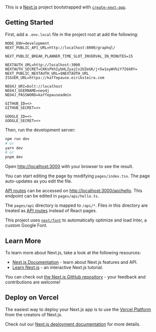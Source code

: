 This is a [Next.js](https://nextjs.org/) project bootstrapped with [`create-next-app`](https://github.com/vercel/next.js/tree/canary/packages/create-next-app).

## Getting Started

First, add a `.env.local` file in the project root at add the following: 

```
NODE_ENV=development
NEXT_PUBLIC_API_URL=http://localhost:8000/graphql/

NEXT_PUBLIC_BREAK_PLANNER_TIME_SLOT_INVERVAL_IN_MINUTES=15

NEXTAUTH_URL=http://localhost:3000
NEXTAUTH_SECRET=CKKsPkhIybHLZyajCv2UZeGK/j+5w1oyWVhiY7I6kRY=
NEXT_PUBLIC_NEXTAUTH_URL=$NEXTAUTH_URL
ISSUER_URL=https://kaffepause.eiriksteira.com

NEO4J_URI=bolt://localhost
NEO4J_USERNAME=neo4j
NEO4J_PASSWORD=kaffepauseadmin

GITHUB_ID=<>
GITHUB_SECRET=<>

GOOGLE_ID=<>
GOOGLE_SECRET=<>

```

Then, run the development server:

```bash
npm run dev
# or
yarn dev
# or
pnpm dev
```

Open [http://localhost:3000](http://localhost:3000) with your browser to see the result.

You can start editing the page by modifying `pages/index.tsx`. The page auto-updates as you edit the file.

[API routes](https://nextjs.org/docs/api-routes/introduction) can be accessed on [http://localhost:3000/api/hello](http://localhost:3000/api/hello). This endpoint can be edited in `pages/api/hello.ts`.

The `pages/api` directory is mapped to `/api/*`. Files in this directory are treated as [API routes](https://nextjs.org/docs/api-routes/introduction) instead of React pages.

This project uses [`next/font`](https://nextjs.org/docs/basic-features/font-optimization) to automatically optimize and load Inter, a custom Google Font.

## Learn More

To learn more about Next.js, take a look at the following resources:

- [Next.js Documentation](https://nextjs.org/docs) - learn about Next.js features and API.
- [Learn Next.js](https://nextjs.org/learn) - an interactive Next.js tutorial.

You can check out [the Next.js GitHub repository](https://github.com/vercel/next.js/) - your feedback and contributions are welcome!

## Deploy on Vercel

The easiest way to deploy your Next.js app is to use the [Vercel Platform](https://vercel.com/new?utm_medium=default-template&filter=next.js&utm_source=create-next-app&utm_campaign=create-next-app-readme) from the creators of Next.js.

Check out our [Next.js deployment documentation](https://nextjs.org/docs/deployment) for more details.
